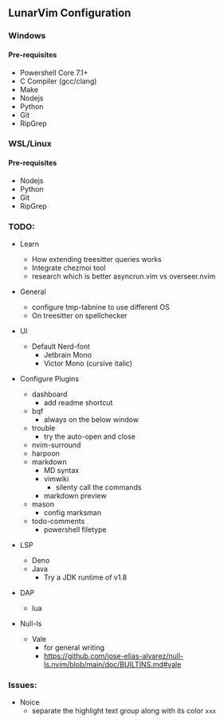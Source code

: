 ## LunarVim Configuration

### Windows

#### Pre-requisites
  - Powershell Core 7.1+
  - C Compiler (gcc/clang)
  - Make
  - Nodejs
  - Python
  - Git
  - RipGrep

### WSL/Linux

#### Pre-requisites
  - Nodejs
  - Python
  - Git
  - RipGrep
  
### TODO:

- Learn
  - How extending treesitter queries works
  - Integrate chezmoi tool
  - research which is better asyncrun.vim vs overseer.nvim

- General
  - configure tmp-tabnine to use different OS
  - On treesitter on spellchecker

- UI
  - Default Nerd-font
    - Jetbrain Mono
    - Victor Mono (cursive italic)

- Configure Plugins
  - dashboard
    - add readme shortcut
  - bqf
    - always on the below window
  - trouble
    - try the auto-open and close
  - nvim-surround
  - harpoon
  - markdown
    - MD syntax
    - vimwiki
      - silenty call the commands
    - markdown preview
  - mason
    - config marksman
  - todo-comments
    - powershell filetype

- LSP
  - Deno
  - Java
    - Try a JDK runtime of v1.8

- DAP
  - lua

- Null-ls
  - Vale
    - for general writing
    - https://github.com/jose-elias-alvarez/null-ls.nvim/blob/main/doc/BUILTINS.md#vale

### Issues:
- Noice
  - separate the highlight text group along with its color `xxx`
